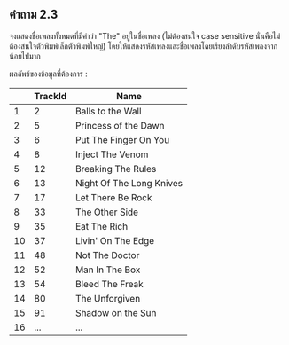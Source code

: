## คำถาม 2.3
จงแสดงชื่อเพลงทั้งหมดที่มีคำว่า "The" อยู่ในชื่อเพลง (ไม่ต้องสนใจ case sensitive นั่นคือไม่ต้องสนใจตัวพิมพ์เล็กตัวพิมพ์ใหญ่) โดยให้แสดงรหัสเพลงและชื่อเพลงโดยเรียงลำดับรหัสเพลงจากน้อยไปมาก

ผลลัพธ์ของข้อมูลที่ต้องการ :

|    | TrackId | Name                     |
|----|---------|--------------------------|
| 1  | 2       | Balls to the Wall        |
| 2  | 5       | Princess of the Dawn     |
| 3  | 6       | Put The Finger On You    |
| 4  | 8       | Inject The Venom         |
| 5  | 12      | Breaking The Rules       |
| 6  | 13      | Night Of The Long Knives |
| 7  | 17      | Let There Be Rock        |
| 8  | 33      | The Other Side           |
| 9  | 35      | Eat The Rich             |
| 10 | 37      | Livin' On The Edge       |
| 11 | 48      | Not The Doctor           |
| 12 | 52      | Man In The Box           |
| 13 | 54      | Bleed The Freak          |
| 14 | 80      | The Unforgiven           |
| 15 | 91      | Shadow on the Sun        |
| 16 | ...     | ...                      |